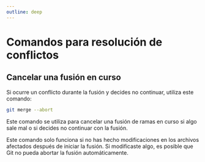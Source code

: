 ```yaml
---
outline: deep
---
```


# Comandos para resolución de conflictos


## Cancelar una fusión en curso

Si ocurre un conflicto durante la fusión y decides no continuar, utiliza este comando:

```bash
git merge --abort
```

Este comando se utiliza para cancelar una fusión de ramas en curso si algo sale mal o si decides no continuar con la fusión.

Este comando solo funciona si no has hecho modificaciones en los archivos afectados después de iniciar la fusión. Si modificaste algo, es posible que Git no pueda abortar la fusión automáticamente.
